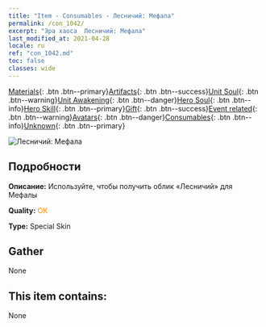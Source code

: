 ```yaml
---
title: "Item - Consumables - Лесничий: Мефала"
permalink: /con_1042/
excerpt: "Эра хаоса  Лесничий: Мефала"
last_modified_at: 2021-04-28
locale: ru
ref: "con_1042.md"
toc: false
classes: wide
---
```

 [Materials](/ItemsRU/){: .btn .btn--primary}[Artifacts](/ItemsRU/Artifacts/){: .btn .btn--success}[Unit Soul](/ItemsRU/UnitSoul/){: .btn .btn--warning}[Unit Awakening](/ItemsRU/UnitAwakening/){: .btn .btn--danger}[Hero Soul](/ItemsRU/HeroSoul/){: .btn .btn--info}[Hero Skill](/ItemsRU/HeroSkill/){: .btn .btn--primary}[Gift](/ItemsRU/Gift/){: .btn .btn--success}[Event related](/ItemsRU/Events/){: .btn .btn--warning}[Avatars](/ItemsRU/Avatars/){: .btn .btn--danger}[Consumables](/ItemsRU/Consumables/){: .btn .btn--info}[Unknown](/ItemsRU/Unknown/){: .btn .btn--primary}

 ![Лесничий: Мефала](/images/h/h_Mephala5.jpg)

## Подробности
 **Описание:** Используйте, чтобы получить облик «Лесничий» для Мефалы

 **Quality:** <span style="color: #FF8C00">OK</span>

 **Type:** Special Skin

## Gather

  None

## This item contains:

  None

